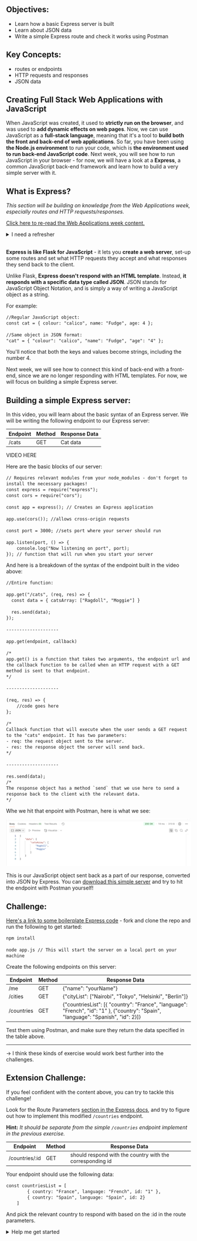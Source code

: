 ## Objectives: 
- Learn how a basic Express server is built
- Learn about JSON data
- Write a simple Express route and check it works using Postman

## Key Concepts: 
- routes or endpoints
- HTTP requests and responses
- JSON data

## Creating Full Stack Web Applications with JavaScript

When JavaScript was created, it used to **strictly run on the browser**, and was used to **add dynamic effects on web pages**. Now, we can use JavaScript as a **full-stack language**, meaning that it's a tool to **build both the front and back-end of web applications**. So far, you have been using **the Node.js environment** to run your code, which is **the environment used to run back-end JavaScript code**. Next week, you will see how to run JavaScript in your browser - for now, we will have a look at a **Express**, a common JavaScript back-end framework and learn how to build a very simple server with it. 

## What is Express?

*This section will be building on knowledge from the Web Applications week, especially routes and HTTP requests/responses.*

[Click here to re-read the Web Applications week content.](https://journey.makers.tech/pages/requests-and-responses)

<details>
<summary> I need a refresher </summary>
<br>
You can think of routes/endpoints as the address where data lives on a server. For instance, if you are using a server with an endpoint `/users`, we can deduce that all the data related to users will be accessible through that endpoint.

HTTP requests are a way to go and "knock on the door" of the adress where the data lives. For example, if I want to do something with the data located at the address `/users`, I will need to send a request to that route. 

HTTTP methods are the ways in which you are allowed to interact with that data. For example, the users data might live at the `/users` endpoint, but that doesn't mean you can interact with that data willy-nilly. For instance, the `/users` route
might accept requests with a GET method, but not a POST or PUT one. This depends on how the server is configured. 

Responses are what the server sends back to answer your initial request. If an endpoint is set-up to accept GET requests, and you send the correct HTTP request with a GET method, then it will send back a response with the relevant data. If something in your request is wrong, or not configured on the server, you will get an HTTP error. 

To build on example above, the `/users` endpoint on my server could be configured like so:

| Endpoint    | Method   | Response Data   |
| ------------| ---------|-----------------|
| /users      | GET      | All users data  |

What would happen if we sent an HTTP request with a DELETE method? Or if we sent a request to `/user` by mistake? Have a think! 
</details>
<br>

**Express is like Flask for JavaScript** - it lets you **create a web server**, set-up some routes and set what HTTP requests they accept and what responses they send back to the client. 


Unlike Flask, **Express doesn't respond with an HTML template**. Instead, **it responds with a specific data type called JSON**. JSON stands for JavaScript Object Notation, and is simply a way of writing a JavaScript object as a string.

For example: 

```
//Regular JavaScript object: 
const cat = { colour: "calico", name: "Fudge", age: 4 };

//Same object in JSON format: 
"cat" = { "colour": "calico", "name": "Fudge", "age": "4" };

```

You'll notice that both the keys and values become strings, including the number 4. 

Next week, we will see how to connect this kind of back-end with a front-end, since we are no longer responding with HTML templates. For now, we will focus on building a simple Express server.

## Building a simple Express server:

In this video, you will learn about the basic syntax of an Express server. We will be writing the following endpoint to our Express server: 

| Endpoint    | Method   | Response Data   |
| ------------| ---------|-----------------|
| /cats       | GET      | Cat data        |


VIDEO HERE


Here are the basic blocks of our server:

```
// Requires relevant modules from your node_modules - don't forget to install the necessary packages!
const express = require("express");
const cors = require("cors"); 

const app = express(); // Creates an Express application

app.use(cors()); //allows cross-origin requests

const port = 3000; //sets port where your server should run

app.listen(port, () => {
    console.log("Now listening on port", port);
}); // function that will run when you start your server
```

And here is a breakdown of the syntax of the endpoint built in the video above:

```
//Entire function: 

app.get("/cats", (req, res) => {
  const data = { catsArray: ["Ragdoll", "Moggie"] } 

  res.send(data);
});

--------------------

app.get(endpoint, callback) 

/* 
app.get() is a function that takes two arguments, the endpoint url and the callback function to be called when an HTTP request with a GET method is sent to that endpoint. 
*/

--------------------

(req, res) => {
    //code goes here
};

/* 
Callback function that will execute when the user sends a GET request to the "cats" endpoint. It has two parameters: 
- req: the request object sent to the server.
- res: the response object the server will send back.
*/

--------------------

res.send(data);
/*
The response object has a method `send` that we use here to send a response back to the client with the relevant data. 
*/

```

Whe we hit that enpoint with Postman, here is what we see: 

![image](./PostMan_Response_Screenshot.png)

This is our JavaScript object sent back as a part of our response, converted into JSON by Express. You can [download this simple server](link_to_github_here) and try to hit the endpoint with Postman yourself!

## Challenge: 

[Here's a link to some boilerplate Express code](https://github.com/makersacademy/Express-Simple-Server-JS-Fundamentals) - fork and clone the repo and run the following to get started: 

```
npm install

node app.js // This will start the server on a local port on your machine
```

Create the following endpoints on this server: 


| Endpoint    | Method   | Response Data   |
| ------------| ---------|----------------------------------------------------|
| /me         | GET      |  {"name": "yourName"}|
| /cities     | GET      |  {"cityList": ["Nairobi", "Tokyo", "Helsinki", "Berlin"]}|
| /countries  | GET      | {"countriesList": [{ "country": "France", "language": "French", "id": "1" }, {"country": "Spain", "language": "Spanish", "id": 2}]} |

Test them using Postman, and make sure they return the data specified in the table above. 








--------------------





-> I think these kinds of exercise would work best further into the challenges. 
## Extension Challenge: 
If you feel confident with the content above, you can try to tackle this challenge! 

Look for the Route Parameters [section in the Express docs](https://expressjs.com/en/guide/routing.html), and try to figure out how to implement this modified `/countries` endpoint. 

**Hint:** *It should be separate from the simple `/countries` endpoint implement in the previous exercise.*

| Endpoint    | Method   | Response Data   |
|-------------|----------|-----------------|
| /countries/:id  | GET      | should respond with the country with the corresponding id  |

Your endpoint should use the following data:

```
const countriesList = [
        { country: "France", language: "French", id: "1" }, 
        { country: "Spain", language: "Spain", id: 2}
    ]
```

And pick the relevant country to respond with based on the :id in the route parameters. 

<details>
<summary>Help me get started</summary>
<br>

```
app.get("/countries/:id", (req, res) => {
    //Pick the relevant country in this array based on the id:
    const countriesList = [
        { country: "France", language: "French", id: "1" }, 
        {country: "Spain", language: "Spain", id: 2}
        ]
})
```

</details>

